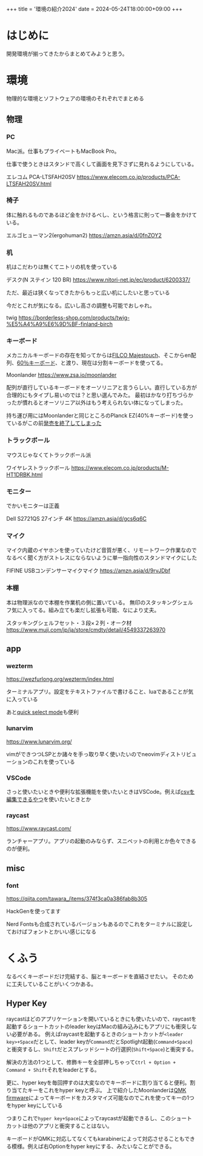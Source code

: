 +++
title = '環境の紹介2024'
date = 2024-05-24T18:00:00+09:00
+++

# はじめに
開発環境が揃ってきたからまとめてみようと思う。

# 環境
物理的な環境とソフトウェアの環境のそれぞれでまとめる

## 物理
### PC
Mac派。仕事もプライベートもMacBook Pro。

仕事で使うときはスタンドで高くして画面を見下さずに見れるようにしている。

エレコム PCA-LTSFAH20SV
https://www.elecom.co.jp/products/PCA-LTSFAH20SV.html

### 椅子

体に触れるものであるほど金をかけるべし、という格言に則って一番金をかけている。

エルゴヒューマン2(ergohuman2)
https://amzn.asia/d/0fnZOY2

### 机

机はこだわりは無くてニトリの机を使っている

デスク(N ステイン 120 BR)
https://www.nitori-net.jp/ec/product/6200337/

ただ、最近は狭くなってきたからもっと広い机にしたいと思っている

今だとこれが気になる。広いし高さの調整も可能でおしゃれ。

twig
https://borderless-shop.com/products/twig-%E5%A4%A9%E6%9D%BF-finland-birch

### キーボード
メカニカルキーボードの存在を知ってからは[FILCO Majestouch](https://diatec.co.jp/products/det.php?prod_c=7821)、そこからen配列、[60％キーボード](https://www.diatec.co.jp/shop/MINILA-R/)、と渡り、現在は分割キーボードを使ってる。

Moonlander
https://www.zsa.io/moonlander

配列が直行しているキーボードをオーソリニアと言うらしい。直行している方が合理的にもタイプし易いのでは？と思い選んでみた。
最初はかなり打ちづらかったが慣れるとオーソリニア以外はもう考えられない体になってしまった。

持ち運び用にはMoonlanderと同じところのPlanck EZ(40%キーボード)を使っているがこの前[発売を終了してしまった](https://blog.zsa.io/2307-goodbye-planck-ez/) 

### トラックボール

マウスじゃなくてトラックボール派

ワイヤレストラックボール
https://www.elecom.co.jp/products/M-HT1DRBK.html

### モニター
でかいモニターは正義

Dell S2721QS 27インチ 4K
https://amzn.asia/d/gcs6q6C

### マイク
マイク内蔵のイヤホンを使っていたけど音質が悪く、リモートワーク作業なのでなるべく聞く方がストレスにならないように単一指向性のスタンドマイクにした

FIFINE USBコンデンサーマイクマイク
https://amzn.asia/d/9rvJDbf

### 本棚
本は物理派なので本棚を作業机の側に置いている。
無印のスタッキングシェルフ気に入ってる。組み立ても楽だし拡張も可能、なにより丈夫。

スタッキングシェルフセット・３段×２列・オーク材
https://www.muji.com/jp/ja/store/cmdty/detail/4549337263970

## app

### wezterm
https://wezfurlong.org/wezterm/index.html

ターミナルアプリ。設定をテキストファイルで書けること、luaであることが気に入っている

あと[quick select mode](https://wezfurlong.org/wezterm/quickselect.html)も便利 

### lunarvim
https://www.lunarvim.org/

vimができつつLSPとか諸々を手っ取り早く使いたいのでneovimディストリビューションのこれを使っている

### VSCode
さっと使いたいときや便利な拡張機能を使いたいときはVSCode。例えば[csvを編集できるやつ](https://marketplace.visualstudio.com/items?itemName=janisdd.vscode-edit-csv)を使いたいときとか

### raycast
https://www.raycast.com/

ランチャーアプリ。アプリの起動のみならず、スニペットの利用とか色々できるのが便利。

## misc
### font
https://qiita.com/tawara_/items/374f3ca0a386fab8b305

HackGenを使ってます

Nerd Fontsも合成されているバージョンもあるのでこれをターミナルに設定しておけばフォントとかいい感じになる

# くふう
なるべくキーボードだけ完結する、脳とキーボードを直結させたい。
そのために工夫していることがいくつかある。

## Hyper Key
raycastはどのアプリケーションを開いているときにも使いたいので、raycastを起動するショートカットのleader keyはMacの組み込みにもアプリにも衝突しない必要がある。
例えばraycastを起動するときのショートカットが`<leader key>+Space`だとして、leader keyが`Command`だとSpotlight起動(`Command+Space`)と衝突するし、`Shift`だとスプレッドシートの行選択(`Shift+Space`)と衝突する。

解決の方法の1つとして、修飾キーを全部押しちゃって`Ctrl + Option + Command + Shift`それをleaderとする。

更に、hyper keyを毎回押すのは大変なのでキーボードに割り当てると便利。割り当てたキーをこれをhyper keyと呼ぶ。
上で紹介したMoonlanderは[QMK firmware](https://qmk.fm/ja/)によってキーボードをカスタマイズ可能なのでこれを使ってキーの1つをhyper keyにしている

つまりこれで`hyper key+Space`によってraycastが起動できるし、このショートカットは他のアプリと衝突することはない。

キーボードがQMKに対応してなくてもkarabinerによって対応させることもできる模様。例えば右Optionをhyper keyにする、みたいなことができる。


